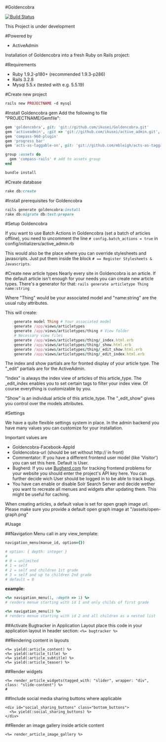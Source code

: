 #Goldencobra

[![Build Status](https://secure.travis-ci.org/ikusei/Goldencobra.png)](http://travis-ci.org/ikusei/Goldencobra)

This Project is under development

#Powered by
- ActiveAdmin

Installation of Goldencobra into a fresh Ruby on Rails project:

#Requirements
* Ruby 1.9.2-p180+ (recommended 1.9.3-p286)
* Rails 3.2.8
* Mysql 5.5.x (tested with e.g. 5.5.19)

#Create new project
``` ruby
rails new PROJECTNAME -d mysql
```

#Install Goldencobra gem
Add the following to file "PROJECTNAME/Gemfile":
``` ruby
gem 'goldencobra', git: 'git://github.com/ikusei/Goldencobra.git'
gem 'activeadmin', :git => 'git://github.com/ikusei/active_admin.git', :require => 'activeadmin'
gem 'compass-960-plugin'
gem 'progress_bar'
gem 'acts-as-taggable-on', git: 'git://github.com/mbleigh/acts-as-taggable-on.git' # The github repo offers advanced configuration options over rubygems.org

group :assets do
  gem 'compass-rails' # add to assets group
end
```

```ruby
bundle install
```

#Create database
```ruby
rake db:create
```

#Install prerequisites for Goldencobra
```ruby
rails generate goldencobra:install
rake db:migrate db:test:prepare
```

#Setup Goldencobra

If you want to use Batch Actions in Goldencobra (set a batch of articles offline), you need to uncomment the line `# config.batch_actions = true` in config/initializers/active_admin.rb

This would also be the place where you can override stylesheets and javascripts. Just put them inside the block `# == Register Stylesheets & Javascripts`.

#Create new article types
Nearly every site in Goldencobra is an article. If the default article isn't enough for your needs you can create new article types. There's a generator for that:
`rails generate articletype Thing name:string`

Where "Thing" would be your associated model and "name:string" are the usual ruby attributes.

This will create:
```ruby
    generate model Thing # Your associated model
    generate /app/views/articletypes
    generate /app/views/articletypes/thing # View folder
    # Necessary view files
    generate /app/views/articletypes/thing/_index.html.erb
    generate /app/views/articletypes/thing/_show.html.erb
    generate /app/views/articletypes/thing/_edit_show.html.erb
    generate /app/views/articletypes/thing/_edit_index.html.erb
```
The index and show partials are for fronted display of your article type. The "_edit" partials are for the ActiveAdmin.

"Index" is always the index view of articles of this article_type. The _edit_index enables you to set certain tags to filter your index view. Of course everything is customizable by you.

"Show" is an individual article of this article_type. The "_edit_show" gives you control over the models attributes.


#Settings

We have a quite flexible settings system in place.
In the admin backend you have many values you can customize for your installation.

Important values are
* Goldencobra-Facebook-AppId
* Goldencobra-url (should be set without http:// in front)
* Commentator: If you have a different frontend user model (like 'Visitor') you can set this here. Default is User.
* Bugherd: If you use [Bugherd.com](http://www.bugherd.com) for tracking frontend problems for your website you should enter the project's API key here. You can further decide wich User should be logged in to be able to track bugs.
* You have can enable or disable Solr Search Server and decide wether you want to recreate all menues and widgets after updating them. This might be useful for caching.


When creating articles, a default value is set for open graph image url. Please make sure you provide a default open graph image at "/assets/open-graph.png"


#Usage

##Navigation Menu
call in any view_template:

```ruby
navigation_menu(manue_id, option={})

# option: { depth: integer }
#
# 0 = unlimited
# 1 = self
# 2 = self and children 1st grade
# 3 = self and up to children 2nd grade
# default = 0
```


**example:**

```ruby
<%= navigation_menu(1, :depth => 1) %>
# renders menue starting with id 1 and only childs of first grade
```

```ruby
<%= navigation_menu(2) %>
# renders menue starting with id 2 and all children as a nested list
```

##Activate Bugtracker in Application Layout
place this code in your application layout in header section:
`<%= bugtracker %>`

##Rendering content in layouts
```erb
<%= yield(:article_content) %>
<%= yield(:article_title) %>
<%= yield(:article_subtitle) %>
<%= yield(:article_teaser) %>
```

##Render widgets
```erb
<%= render_article_widgets(tagged_with: "slider", wrapper: "div", class: "slide-content") %>
#
```


##Include social media sharing buttons where applicable
```erb
<div id="social_sharing_buttons" class="bottom_buttons">
  <%= yield(:social_sharing_buttons) %>
</div>
```

##Render an image gallery inside article content
```erb
<%= render_article_image_gallery %>
```

